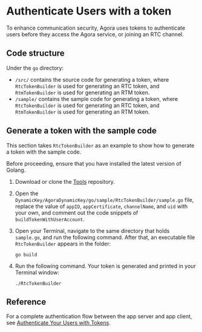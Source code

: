 # Authenticate Users with a token

To enhance communication security, Agora uses tokens to authenticate users before they access the Agora service, or joining an RTC channel.

## Code structure

Under the `go`  directory:

* `/src/` contains the source code for generating a token, where `RtcTokenBuilder` is used for generating an RTC token, and `RtmTokenBuilder` is used for generating an RTM token.
* `/sample/` contains the sample code for generating a token, where `RtcTokenBuilder` is used for generating an RTC token, and `RtmTokenBuilder` is used for generating an RTM token.

## Generate a token with the sample code

This section takes `RtcTokenBuilder` as an example to show how to generate a token with the sample code.

Before proceeding, ensure that you have installed the latest version of Golang.

1. Download or clone the [Tools](https://github.com/AgoraIO/Tools) repository.

2. Open the `DynamicKey/AgoraDynamicKey/go/sample/RtcTokenBuilder/sample.go` file, replace the value of `appID`, `appCertificate`, `channelName`, and `uid` with your own, and comment out the code snippets of `buildTokenWithUserAccount`.

3. Open your Terminal, navigate to the same directory that holds `sample.go`, and run the following command. After that, an executable file `RtcTokenBuilder` appears in the folder:

   ```
   go build
   ```

4. Run the following command. Your token is generated and printed in your Terminal window:

   ```
   ./RtcTokenBuilder
   ```

## Reference

For a complete authentication flow between the app server and app client, see [Authenticate Your Users with Tokens]().